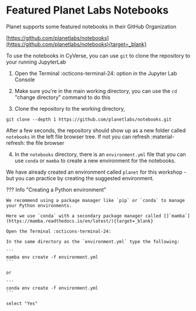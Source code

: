# Featured Planet Labs Notebooks

Planet supports some featured notebooks in their GitHub Organization

[https://github.com/planetlabs/notebooks](https://github.com/planetlabs/notebooks){target=_blank}

To use the notebooks in CyVerse, you can use `git` to clone the repository to your running JupyterLab

1) Open the Terminal :octicons-terminal-24: option in the Jupyter Lab Console

2) Make sure you're in the main working directory, you can use the `cd` "change directory" command to do this

3) Clone the repository to the working directory,

```
git clone --depth 1 https://github.com/planetlabs/notebooks.git
```

After a few seconds, the repository should show up as a new folder called `notebooks` in the left file browser tree. If not you can refresh :material-refresh: the file browser

4) In the `notebooks` directory, there is an `environment.yml` file that you can use `conda` or `mamba` to create a new environment for the notebooks.

We have already created an environment called `planet` for this workshop - but you can practice by creating the suggested environment.

??? Info "Creating a Python environment" 

    We recommend using a package manager like `pip` or `conda` to manage your Python environments.

    Here we use `conda` with a secondary package manager called []`mamba`](https://mamba.readthedocs.io/en/latest/){target=_blank}

    Open the Terminal :octicons-terminal-24:

    In the same directory as the `environment.yml` type the following:

    ```
    mamba env create -f environment.yml
    ```

    or

    ```
    conda env create -f environment.yml
    ```

    select "Yes"

    